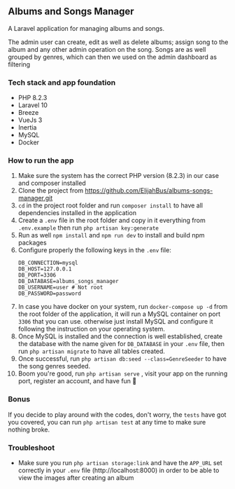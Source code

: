 ## Albums and Songs Manager
<p>A Laravel application for managing albums and songs.</p> 

<p>The admin user can create, edit as well as delete albums; assign song to the album and any other 
admin operation on the song. Songs are as well grouped by genres, which can then we used 
on the admin dashboard as filtering</p>

### Tech stack and app foundation

- PHP 8.2.3
- Laravel 10
- Breeze
- VueJs 3
- Inertia
- MySQL
- Docker

### How to run the app

1. Make sure the system has the correct PHP version (8.2.3) in our case and composer installed
2. Clone the project from https://github.com/ElijahBus/albums-songs-manager.git 
3. `cd` in the project root folder and run `composer install` to have all dependencies installed in the application
4. Create a `.env` file in the root folder and copy in it everything from `.env.example` then run `php artisan key:generate`
5. Run as well `npm install` and `npm run dev` to install and build npm packages
6. Configure properly the following keys in the `.env` file:
   ````
   DB_CONNECTION=mysql
   DB_HOST=127.0.0.1
   DB_PORT=3306
   DB_DATABASE=albums_songs_manager
   DB_USERNAME=user # Not root 
   DB_PASSWORD=password
   ````
7. In case you have docker on your system, run `docker-compose up -d` from the root folder of the application,
it will run a MySQL container on port `3306` that you can use. otherwise just install MySQL and configure it following the instruction on your operating system.
8. Once MySQL is installed and the connection is well established, create the database with the name given for `DB_DATABASE` in your `.env` file, then run `php artisan migrate` to have all tables created.
9. Once successful, run `php artisan db:seed --class=GenreSeeder` to have the song genres seeded.
10. Boom you're good, run `php artisan serve` , visit your app on the running port, register an account, and have fun 🎉

### Bonus

If you decide to play around with the codes, don't worry, the `tests` have got you covered, you can run `php artisan test` at any time to make sure nothing broke.

### Troubleshoot

- Make sure you run `php artisan storage:link` and have the `APP_URL` set correctly in your `.env` file (http://localhost:8000) in order to be able to view the images after creating an album


